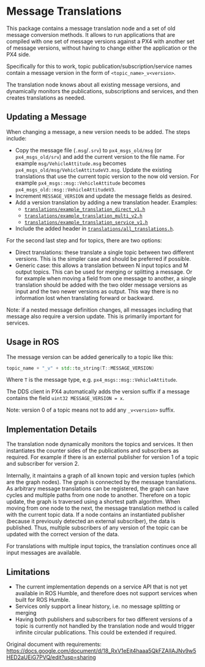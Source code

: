 # Message Translations

This package contains a message translation node and a set of old message conversion methods.
It allows to run applications that are compiled with one set of message versions against a PX4 with another set of message versions, without having to change either the application or the PX4 side.

Specifically for this to work, topic publication/subscription/service names contain a message version in the form of `<topic_name>_v<version>`.

The translation node knows about all existing message versions, and dynamically monitors the publications, subscriptions and services, and then creates translations as needed.

## Updating a Message
When changing a message, a new version needs to be added.
The steps include:
- Copy the message file (`.msg`/`.srv`) to `px4_msgs_old/msg` (or `px4_msgs_old/srv`) and add the current version to the file name.
  For example `msg/VehicleAttitude.msg` becomes `px4_msgs_old/msg/VehicleAttitudeV3.msg`.
  Update the existing translations that use the current topic version to the now old version.
  For example `px4_msgs::msg::VehicleAttitude` becomes `px4_msgs_old::msg::VehicleAttitudeV3`.
- Increment `MESSAGE_VERSION` and update the message fields as desired.
- Add a version translation by adding a new translation header. Examples:
  - [`translations/example_translation_direct_v1.h`](translations/example_translation_direct_v1.h)
  - [`translations/example_translation_multi_v2.h`](translations/example_translation_multi_v2.h)
  - [`translations/example_translation_service_v1.h`](translations/example_translation_service_v1.h)
- Include the added header in [`translations/all_translations.h`](translations/all_translations.h).

For the second last step and for topics, there are two options:
- Direct translations: these translate a single topic between two different versions. This is the simpler case and should be preferred if possible.
- Generic case: this allows a translation between N input topics and M output topics.
  This can be used for merging or splitting a message.
  Or for example when moving a field from one message to another, a single translation should be added with the two older message versions as input and the two newer versions as output.
  This way there is no information lost when translating forward or backward.

Note: if a nested message definition changes, all messages including that message also require a version update.
This is primarily important for services.

## Usage in ROS
The message version can be added generically to a topic like this:
```c++
topic_name + "_v" + std::to_string(T::MESSAGE_VERSION)
```
Where `T` is the message type, e.g. `px4_msgs::msg::VehicleAttitude`.

The DDS client in PX4 automatically adds the version suffix if a message contains the field `uint32 MESSAGE_VERSION = x`.

Note: version 0 of a topic means not to add any `_v<version>` suffix.

## Implementation Details
The translation node dynamically monitors the topics and services.
It then instantiates the counter sides of the publications and subscribers as required.
For example if there is an external publisher for version 1 of a topic and subscriber for version 2.

Internally, it maintains a graph of all known topic and version tuples (which are the graph nodes).
The graph is connected by the message translations.
As arbitrary message translations can be registered, the graph can have cycles and multiple paths from one node to another.
Therefore on a topic update, the graph is traversed using a shortest path algorithm.
When moving from one node to the next, the message translation method is called with the current topic data.
If a node contains an instantiated publisher (because it previously detected an external subscriber), the data is published.
Thus, multiple subscribers of any version of the topic can be updated with the correct version of the data.

For translations with multiple input topics, the translation continues once all input messages are available.

## Limitations
- The current implementation depends on a service API that is not yet available in ROS Humble, and therefore does not support services when built for ROS Humble.
- Services only support a linear history, i.e. no message splitting or merging
- Having both publishers and subscribers for two different versions of a topic is currently not handled by the translation node and would trigger infinite circular publications.
  This could be extended if required.

Original document with requirements: https://docs.google.com/document/d/18_RxV1eEjt4haaa5QkFZAlIAJNv9w5HED2aUEiG7PVQ/edit?usp=sharing
